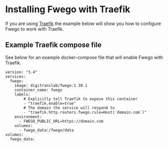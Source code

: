 # Installing Fwego with Traefik

If you are using [Traefik](https://doc.traefik.io/traefik/) the example below will show
you how to configure Fwego to work with Traefik.

## Example Traefik compose file

See below for an example docker-compose file that will enable Fwego with Traefik.

```
version: "3.4"
services:
  fwego:
    image: digitranslab/fwego:1.30.1
    container_name: fwego
    labels:
        # Explicitly tell Traefik to expose this container
        - "traefik.enable=true"
        # The domain the service will respond to
        - "traefik.http.routers.fwego.rule=Host(`domain.com`)"
    environment:
      - FWEGO_PUBLIC_URL=https://domain.com
    volumes:
      - fwego_data:/fwego/data
volumes:
  fwego_data:
```
